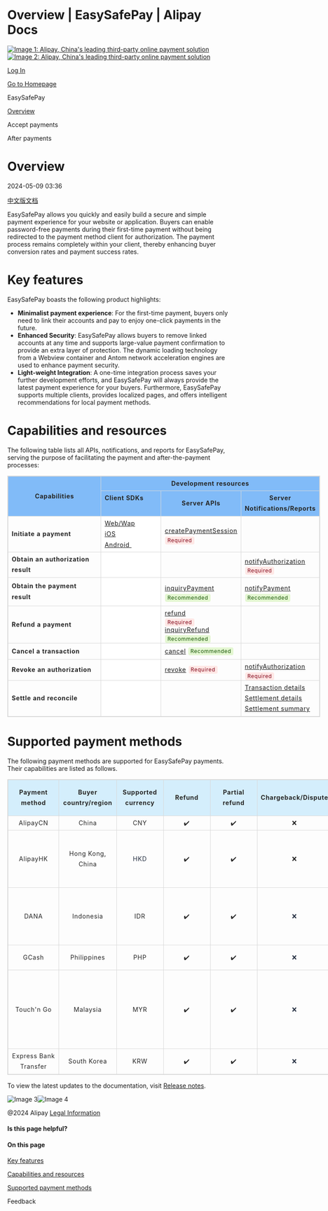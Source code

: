 Overview | EasySafePay | Alipay Docs
===============
                        

[![Image 1: Alipay, China's leading third-party online payment solution](https://ac.alipay.com/storage/2024/3/26/d66c43c0-440d-4c97-9976-f2028a2c8c5e.svg)![Image 2: Alipay, China's leading third-party online payment solution](https://ac.alipay.com/storage/2024/3/26/a48bd336-aea0-4f16-bf83-616eacbb4434.svg)](/docs/)

[Log In](https://global.alipay.com/ilogin/account_login.htm?goto=https%3A%2F%2Fglobal.alipay.com%2Fdocs%2Fac%2Feasypay_en%2Foverview_en)

[Go to Homepage](../../)

EasySafePay

[Overview](/docs/ac/easypay_en/overview_en)

Accept payments

After payments

Overview
========

2024-05-09 03:36

[中文版文档](https://global.alipay.com/docs/ac/easypay/overview)

EasySafePay allows you quickly and easily build a secure and simple payment experience for your website or application. Buyers can enable password-free payments during their first-time payment without being redirected to the payment method client for authorization. The payment process remains completely within your client, thereby enhancing buyer conversion rates and payment success rates.

Key features
============

EasySafePay boasts the following product highlights:

*   **Minimalist payment experience**: For the first-time payment, buyers only need to link their accounts and pay to enjoy one-click payments in the future.
*   **Enhanced Security**: EasySafePay allows buyers to remove linked accounts at any time and supports large-value payment confirmation to provide an extra layer of protection. The dynamic loading technology from a Webview container and Antom network acceleration engines are used to enhance payment security.
*   **Light-weight Integration**: A one-time integration process saves your further development efforts, and EasySafePay will always provide the latest payment experience for your buyers. Furthermore, EasySafePay supports multiple clients, provides localized pages, and offers intelligent recommendations for local payment methods.

Capabilities and resources
==========================

The following table lists all APIs, notifications, and reports for EasySafePay, serving the purpose of facilitating the payment and after-the-payment processes:

<table style="width:714px;outline:none;border-collapse:collapse;border:1px solid rgb(217, 217, 217)" class="lake-table"><colgroup><col width="227" span="1"><col width="142" span="1"><col width="176" span="1"><col width="169" span="1"></colgroup><tbody><tr style="height:33px"><td rowspan="2" colspan="1" style="background-color:rgb(129, 187, 248);vertical-align:middle;min-width:90px;font-size:14px;white-space:normal;overflow-wrap:break-word;border:1px solid rgb(217, 217, 217);padding:4px 8px;cursor:default"><p data-lake-id="12e1683437781db1959313785ae2a244" style="text-align:center;font-size:14px;color:rgb(38, 38, 38);line-height:1.74;letter-spacing:0.05em;outline-style:none;overflow-wrap:break-word;margin-top:0px;margin-bottom:0px"><strong><span>Capabilities</span></strong></p></td><td rowspan="1" colspan="3" style="text-align:center;vertical-align:middle;background-color:rgb(129, 187, 248);color:rgba(4, 15, 36, 0.85);min-width:90px;font-size:14px;white-space:normal;overflow-wrap:break-word;border:1px solid rgb(217, 217, 217);padding:4px 8px;cursor:default"><p data-lake-id="a20d224c568e48b9d67847a2c66a8c01_p_0" style="font-size:14px;color:rgb(38, 38, 38);line-height:1.74;letter-spacing:0.05em;outline-style:none;overflow-wrap:break-word;margin-top:0px;margin-bottom:0px"><strong>Development resources</strong></p></td></tr><tr style="height:33px"><td rowspan="1" style="vertical-align:top;background-color:rgb(129, 187, 248);color:rgba(4, 15, 36, 0.85);min-width:90px;font-size:14px;white-space:normal;overflow-wrap:break-word;border:1px solid rgb(217, 217, 217);padding:4px 8px;cursor:default"><p data-lake-id="a20d224c568e48b9d67847a2c66a8c01_p_0" style="font-size:14px;color:rgb(38, 38, 38);line-height:1.74;letter-spacing:0.05em;outline-style:none;overflow-wrap:break-word;margin-top:0px;margin-bottom:0px"><strong>Client SDKs</strong></p></td><td style="background-color:rgb(129, 187, 248);min-width:90px;font-size:14px;white-space:normal;overflow-wrap:break-word;border:1px solid rgb(217, 217, 217);padding:4px 8px;cursor:default"><p data-lake-id="41345a0a42b3be460ac1c82287e2ac71" style="text-align:center;font-size:14px;color:rgb(38, 38, 38);line-height:1.74;letter-spacing:0.05em;outline-style:none;overflow-wrap:break-word;margin-top:0px;margin-bottom:0px"><strong><span>Server APIs</span></strong></p></td><td style="background-color:rgb(129, 187, 248);min-width:90px;font-size:14px;white-space:normal;overflow-wrap:break-word;border:1px solid rgb(217, 217, 217);padding:4px 8px;cursor:default"><p data-lake-id="a4d4c4b124a2f0f5e29db1d4c1d80c3e" style="text-align:center;font-size:14px;color:rgb(38, 38, 38);line-height:1.74;letter-spacing:0.05em;outline-style:none;overflow-wrap:break-word;margin-top:0px;margin-bottom:0px"><strong>Server</strong> <strong><span>Notifications/Reports</span></strong></p></td></tr><tr style="height:33px"><td style="min-width:90px;font-size:14px;white-space:normal;overflow-wrap:break-word;border:1px solid rgb(217, 217, 217);padding:4px 8px;cursor:default"><p data-lake-id="773b3f5d71072f2498282c4b46d2f4a7" style="font-size:14px;color:rgb(38, 38, 38);line-height:1.74;letter-spacing:0.05em;outline-style:none;overflow-wrap:break-word;margin-top:0px;margin-bottom:0px"><strong><span class="lake-fontsize-11" data-mce-style="font-size: 11px" style="font-size:14px">Initiate a payment</span></strong></p></td><td rowspan="1" style="vertical-align:top;background-color:rgb(255, 255, 255);color:rgba(4, 15, 36, 0.85);min-width:90px;font-size:14px;white-space:normal;overflow-wrap:break-word;border:1px solid rgb(217, 217, 217);padding:4px 8px;cursor:default"><p data-lake-id="f66c103f379d3449a7efc8e27aa50366" style="font-size:14px;color:rgb(38, 38, 38);line-height:1.74;letter-spacing:0.05em;outline-style:none;overflow-wrap:break-word;margin-top:0px;margin-bottom:0px"><a href="WW" target="_blank">Web/Wap</a></p><p data-lake-id="3dd3210ce861a5c1ead57c9f447a64de" style="font-size:14px;color:rgb(38, 38, 38);line-height:1.74;letter-spacing:0.05em;outline-style:none;overflow-wrap:break-word;margin-top:0px;margin-bottom:0px"><a href="ios" target="_blank">iOS</a></p><p data-lake-id="21da548d6fa92b4828c53b886691a4e0" style="font-size:14px;color:rgb(38, 38, 38);line-height:1.74;letter-spacing:0.05em;outline-style:none;overflow-wrap:break-word;margin-top:0px;margin-bottom:0px"><a href="android" target="_blank">Android&nbsp;</a><span style="background-color:#FADB14"><strong><br></strong></span></p></td><td style="min-width:90px;font-size:14px;white-space:normal;overflow-wrap:break-word;border:1px solid rgb(217, 217, 217);padding:4px 8px;cursor:default"><p data-lake-id="83fe51fdca98eb9eedc3357938decf7e" style="font-size:14px;color:rgb(38, 38, 38);line-height:1.74;letter-spacing:0.05em;outline-style:none;overflow-wrap:break-word;margin-top:0px;margin-bottom:0px"><a href="https://global.alipay.com/docs/ac/ams/createpaymentsession_easypay" target="_blank"><span class="lake-fontsize-11" data-mce-style="font-size: 11px" style="font-size:14px">createPaymentSession</span></a></p><p data-lake-id="65fa44a50436c111804ce2b7d6fe8883" style="font-size:14px;color:rgb(38, 38, 38);line-height:1.74;letter-spacing:0.05em;outline-style:none;overflow-wrap:break-word;margin-top:0px;margin-bottom:0px"><span class="lake-fontsize-11" data-mce-style="font-size: 11px" style="font-size:14px"><span data-card-type="inline" data-lake-card="label" contenteditable="false"><span class="lake-card-label-container" style="background:rgb(255, 232, 230);color:rgb(130, 0, 20);opacity:1;font-weight:400;font-size:12px;overflow:hidden;max-width:200px;display:inline-block;white-space:nowrap;margin-bottom:-4px;border-radius:4px;border:none;padding:2px 5px;text-overflow:ellipsis;line-height:14px;margin-left:1px;margin-right:1px">Required</span></span></span></p></td><td style="min-width:90px;font-size:14px;white-space:normal;overflow-wrap:break-word;border:1px solid rgb(217, 217, 217);padding:4px 8px;cursor:default"></td></tr><tr style="height:33px"><td style="min-width:90px;font-size:14px;white-space:normal;overflow-wrap:break-word;border:1px solid rgb(217, 217, 217);padding:4px 8px;cursor:default"><p data-lake-id="595da9c4ff046b7d64962a5060e80566" style="font-size:14px;color:rgb(38, 38, 38);line-height:1.74;letter-spacing:0.05em;outline-style:none;overflow-wrap:break-word;margin-top:0px;margin-bottom:0px"><strong><span class="lake-fontsize-11" data-mce-style="font-size: 11px" style="font-size:14px">Obtain an authorization result</span></strong></p></td><td rowspan="1" style="vertical-align:top;background-color:rgb(255, 255, 255);color:rgba(4, 15, 36, 0.85);min-width:90px;font-size:14px;white-space:normal;overflow-wrap:break-word;border:1px solid rgb(217, 217, 217);padding:4px 8px;cursor:default"></td><td style="min-width:90px;font-size:14px;white-space:normal;overflow-wrap:break-word;border:1px solid rgb(217, 217, 217);padding:4px 8px;cursor:default"></td><td style="min-width:90px;font-size:14px;white-space:normal;overflow-wrap:break-word;border:1px solid rgb(217, 217, 217);padding:4px 8px;cursor:default"><p data-lake-id="fde50fc989ac08594a9a0e07352e3e93" style="font-size:14px;color:rgb(38, 38, 38);line-height:1.74;letter-spacing:0.05em;outline-style:none;overflow-wrap:break-word;margin-top:0px;margin-bottom:0px"><a href="https://global.alipay.com/docs/ac/ams/notifyauth" target="_blank"><span>notifyAuthorization</span></a>&nbsp;</p><p data-lake-id="956802597ceb57cf4aa1339fd013b759" style="font-size:14px;color:rgb(38, 38, 38);line-height:1.74;letter-spacing:0.05em;outline-style:none;overflow-wrap:break-word;margin-top:0px;margin-bottom:0px"><span data-card-type="inline" data-lake-card="label" contenteditable="false"><span class="lake-card-label-container" style="background:rgb(255, 232, 230);color:rgb(130, 0, 20);opacity:1;font-weight:400;font-size:12px;overflow:hidden;max-width:200px;display:inline-block;white-space:nowrap;margin-bottom:-4px;border-radius:4px;border:none;padding:2px 5px;text-overflow:ellipsis;line-height:14px;margin-left:1px;margin-right:1px">Required</span></span></p></td></tr><tr style="height:65px"><td style="min-width:90px;font-size:14px;white-space:normal;overflow-wrap:break-word;border:1px solid rgb(217, 217, 217);padding:4px 8px;cursor:default"><p data-lake-id="6bbea7f603dd73c35dfaf3675b814055" style="font-size:14px;color:rgb(38, 38, 38);line-height:1.74;letter-spacing:0.05em;outline-style:none;overflow-wrap:break-word;margin-top:0px;margin-bottom:0px"><strong><span class="lake-fontsize-11" data-mce-style="font-size: 11px" style="font-size:14px">Obtain the payment result</span></strong></p></td><td rowspan="1" style="vertical-align:top;background-color:rgb(255, 255, 255);color:rgba(4, 15, 36, 0.85);min-width:90px;font-size:14px;white-space:normal;overflow-wrap:break-word;border:1px solid rgb(217, 217, 217);padding:4px 8px;cursor:default"></td><td style="min-width:90px;font-size:14px;white-space:normal;overflow-wrap:break-word;border:1px solid rgb(217, 217, 217);padding:4px 8px;cursor:default"><p data-lake-id="e931a838153ef9b835ce032ebeea5646" style="font-size:14px;color:rgb(38, 38, 38);line-height:1.74;letter-spacing:0.05em;outline-style:none;overflow-wrap:break-word;margin-top:0px;margin-bottom:0px"><a href="https://global.alipay.com/docs/ac/ams/paymentri_online" target="_blank"><span class="lake-fontsize-11" data-mce-style="font-size: 11px" style="font-size:14px">inquiryPayment</span></a>&nbsp;</p><p data-lake-id="beb308204a5d9eb1741e6122f09812f3" style="font-size:14px;color:rgb(38, 38, 38);line-height:1.74;letter-spacing:0.05em;outline-style:none;overflow-wrap:break-word;margin-top:0px;margin-bottom:0px"><span data-card-type="inline" data-lake-card="label" contenteditable="false"><span class="lake-card-label-container" style="background:rgb(228, 247, 210);color:rgb(19, 82, 0);opacity:1;font-weight:400;font-size:12px;overflow:hidden;max-width:200px;display:inline-block;white-space:nowrap;margin-bottom:-4px;border-radius:4px;border:none;padding:2px 5px;text-overflow:ellipsis;line-height:14px;margin-left:1px;margin-right:1px">Recommended</span></span></p></td><td style="min-width:90px;font-size:14px;white-space:normal;overflow-wrap:break-word;border:1px solid rgb(217, 217, 217);padding:4px 8px;cursor:default"><p data-lake-id="7b199b84ae84b8338df9a19c19949a5b" style="font-size:14px;color:rgb(38, 38, 38);line-height:1.74;letter-spacing:0.05em;outline-style:none;overflow-wrap:break-word;margin-top:0px;margin-bottom:0px"><a href="https://global.alipay.com/docs/ac/ams/paymentrn_online" target="_blank"><span>notifyPayment</span></a>&nbsp;</p><p data-lake-id="552b881bff6d5bcef3e0404cbf0caebd" style="font-size:14px;color:rgb(38, 38, 38);line-height:1.74;letter-spacing:0.05em;outline-style:none;overflow-wrap:break-word;margin-top:0px;margin-bottom:0px"><span data-card-type="inline" data-lake-card="label" contenteditable="false"><span class="lake-card-label-container" style="background:rgb(228, 247, 210);color:rgb(19, 82, 0);opacity:1;font-weight:400;font-size:12px;overflow:hidden;max-width:200px;display:inline-block;white-space:nowrap;margin-bottom:-4px;border-radius:4px;border:none;padding:2px 5px;text-overflow:ellipsis;line-height:14px;margin-left:1px;margin-right:1px">Recommended</span></span></p></td></tr><tr style="height:37px"><td style="min-width:90px;font-size:14px;white-space:normal;overflow-wrap:break-word;border:1px solid rgb(217, 217, 217);padding:4px 8px;cursor:default"><p data-lake-id="1e600b552e553f70bad1cf70342bb1f6" style="font-size:14px;color:rgb(38, 38, 38);line-height:1.74;letter-spacing:0.05em;outline-style:none;overflow-wrap:break-word;margin-top:0px;margin-bottom:0px"><strong><span class="lake-fontsize-11" data-mce-style="font-size: 11px" style="font-size:14px">Refund a payment</span></strong></p></td><td rowspan="1" style="vertical-align:top;background-color:rgb(255, 255, 255);color:rgba(4, 15, 36, 0.85);min-width:90px;font-size:14px;white-space:normal;overflow-wrap:break-word;border:1px solid rgb(217, 217, 217);padding:4px 8px;cursor:default"></td><td style="min-width:90px;font-size:14px;white-space:normal;overflow-wrap:break-word;border:1px solid rgb(217, 217, 217);padding:4px 8px;cursor:default"><p data-lake-id="a05c69eee236943ad315bc8db6c54d90" style="font-size:14px;color:rgb(38, 38, 38);line-height:1.74;letter-spacing:0.05em;outline-style:none;overflow-wrap:break-word;margin-top:0px;margin-bottom:0px"><a href="https://global.alipay.com/docs/ac/ams/refund_online" target="_blank"><span class="lake-fontsize-11" data-mce-style="font-size: 11px" style="font-size:14px">refund</span></a>&nbsp;</p><p data-lake-id="4bb62a24d95c4c5bb5f169964e5f1d43" style="font-size:14px;color:rgb(38, 38, 38);line-height:1.74;letter-spacing:0.05em;outline-style:none;overflow-wrap:break-word;margin-top:0px;margin-bottom:0px"><span data-card-type="inline" data-lake-card="label" contenteditable="false"><span class="lake-card-label-container" style="background:rgb(255, 232, 230);color:rgb(130, 0, 20);opacity:1;font-weight:400;font-size:12px;overflow:hidden;max-width:200px;display:inline-block;white-space:nowrap;margin-bottom:-4px;border-radius:4px;border:none;padding:2px 5px;text-overflow:ellipsis;line-height:14px;margin-left:1px;margin-right:1px">Required</span></span></p><p data-lake-id="0658b79996b2eaaa2fb4d025dcbd0942" style="font-size:14px;color:rgb(38, 38, 38);line-height:1.74;letter-spacing:0.05em;outline-style:none;overflow-wrap:break-word;margin-top:0px;margin-bottom:0px"><a href="https://global.alipay.com/docs/ac/ams/ir_online" target="_blank"><span class="lake-fontsize-11" data-mce-style="font-size: 11px" style="font-size:14px">inquiryRefund</span></a><span data-card-type="inline" data-lake-card="label" contenteditable="false"><span class="lake-card-label-container" style="background:rgb(228, 247, 210);color:rgb(19, 82, 0);opacity:1;font-weight:400;font-size:12px;overflow:hidden;max-width:200px;display:inline-block;white-space:nowrap;margin-bottom:-4px;border-radius:4px;border:none;padding:2px 5px;text-overflow:ellipsis;line-height:14px;margin-left:1px;margin-right:1px">Recommended</span></span></p></td><td style="min-width:90px;font-size:14px;white-space:normal;overflow-wrap:break-word;border:1px solid rgb(217, 217, 217);padding:4px 8px;cursor:default"></td></tr><tr style="height:37px"><td style="min-width:90px;font-size:14px;white-space:normal;overflow-wrap:break-word;border:1px solid rgb(217, 217, 217);padding:4px 8px;cursor:default"><p data-lake-id="149680d8497dd336fab5cfa8b0af67f2" style="font-size:14px;color:rgb(38, 38, 38);line-height:1.74;letter-spacing:0.05em;outline-style:none;overflow-wrap:break-word;margin-top:0px;margin-bottom:0px"><strong><span class="lake-fontsize-11" data-mce-style="font-size: 11px" style="font-size:14px">Cancel a transaction</span></strong></p></td><td rowspan="1" style="vertical-align:top;background-color:rgb(255, 255, 255);color:rgba(4, 15, 36, 0.85);min-width:90px;font-size:14px;white-space:normal;overflow-wrap:break-word;border:1px solid rgb(217, 217, 217);padding:4px 8px;cursor:default"></td><td style="min-width:90px;font-size:14px;white-space:normal;overflow-wrap:break-word;border:1px solid rgb(217, 217, 217);padding:4px 8px;cursor:default"><p data-lake-id="9fa94782a27144a66d0a7383a149b5f6" style="font-size:14px;color:rgb(38, 38, 38);line-height:1.74;letter-spacing:0.05em;outline-style:none;overflow-wrap:break-word;margin-top:0px;margin-bottom:0px"><a href="https://global.alipay.com/docs/ac/ams/paymentc_online" target="_blank"><span class="lake-fontsize-11" data-mce-style="font-size: 11px" style="font-size:14px">cancel</span></a>&nbsp;<span data-card-type="inline" data-lake-card="label" contenteditable="false"><span class="lake-card-label-container" style="background:rgb(228, 247, 210);color:rgb(19, 82, 0);opacity:1;font-weight:400;font-size:12px;overflow:hidden;max-width:200px;display:inline-block;white-space:nowrap;margin-bottom:-4px;border-radius:4px;border:none;padding:2px 5px;text-overflow:ellipsis;line-height:14px;margin-left:1px;margin-right:1px">Recommended</span></span></p></td><td style="min-width:90px;font-size:14px;white-space:normal;overflow-wrap:break-word;border:1px solid rgb(217, 217, 217);padding:4px 8px;cursor:default"></td></tr><tr style="height:37px"><td style="min-width:90px;font-size:14px;white-space:normal;overflow-wrap:break-word;border:1px solid rgb(217, 217, 217);padding:4px 8px;cursor:default"><p data-lake-id="1db2368c96e3688e886421f320b9590d" style="font-size:14px;color:rgb(38, 38, 38);line-height:1.74;letter-spacing:0.05em;outline-style:none;overflow-wrap:break-word;margin-top:0px;margin-bottom:0px"><strong><span class="lake-fontsize-11" data-mce-style="font-size: 11px" style="font-size:14px">Revoke an authorization</span></strong></p></td><td rowspan="1" style="vertical-align:top;background-color:rgb(255, 255, 255);color:rgba(4, 15, 36, 0.85);min-width:90px;font-size:14px;white-space:normal;overflow-wrap:break-word;border:1px solid rgb(217, 217, 217);padding:4px 8px;cursor:default"></td><td style="min-width:90px;font-size:14px;white-space:normal;overflow-wrap:break-word;border:1px solid rgb(217, 217, 217);padding:4px 8px;cursor:default"><p data-lake-id="6a2a6d34b3510334cc327c9225ee4b5f" style="font-size:14px;color:rgb(38, 38, 38);line-height:1.74;letter-spacing:0.05em;outline-style:none;overflow-wrap:break-word;margin-top:0px;margin-bottom:0px"><a href="https://global.alipay.com/docs/ac/ams/authrevocation" target="_blank"><span>revoke</span></a>&nbsp;<span data-card-type="inline" data-lake-card="label" contenteditable="false"><span class="lake-card-label-container" style="background:rgb(255, 232, 230);color:rgb(130, 0, 20);opacity:1;font-weight:400;font-size:12px;overflow:hidden;max-width:200px;display:inline-block;white-space:nowrap;margin-bottom:-4px;border-radius:4px;border:none;padding:2px 5px;text-overflow:ellipsis;line-height:14px;margin-left:1px;margin-right:1px">Required</span></span></p></td><td style="min-width:90px;font-size:14px;white-space:normal;overflow-wrap:break-word;border:1px solid rgb(217, 217, 217);padding:4px 8px;cursor:default"><p data-lake-id="20fd1e170bc2a0fda4b09b204f8f4d68" style="font-size:14px;color:rgb(38, 38, 38);line-height:1.74;letter-spacing:0.05em;outline-style:none;overflow-wrap:break-word;margin-top:0px;margin-bottom:0px"><a href="https://global.alipay.com/docs/ac/ams/notifyauth" target="_blank"><span>notifyAuthorization</span></a>&nbsp;</p><p data-lake-id="0249f9a30c9ef56cfe50847a6f440aa7" style="font-size:14px;color:rgb(38, 38, 38);line-height:1.74;letter-spacing:0.05em;outline-style:none;overflow-wrap:break-word;margin-top:0px;margin-bottom:0px"><span data-card-type="inline" data-lake-card="label" contenteditable="false"><span class="lake-card-label-container" style="background:rgb(255, 232, 230);color:rgb(130, 0, 20);opacity:1;font-weight:400;font-size:12px;overflow:hidden;max-width:200px;display:inline-block;white-space:nowrap;margin-bottom:-4px;border-radius:4px;border:none;padding:2px 5px;text-overflow:ellipsis;line-height:14px;margin-left:1px;margin-right:1px">Required</span></span></p></td></tr><tr style="height:37px"><td style="min-width:90px;font-size:14px;white-space:normal;overflow-wrap:break-word;border:1px solid rgb(217, 217, 217);padding:4px 8px;cursor:default"><p data-lake-id="79f72ea791f8457841f4f7083938f730" style="font-size:14px;color:rgb(38, 38, 38);line-height:1.74;letter-spacing:0.05em;outline-style:none;overflow-wrap:break-word;margin-top:0px;margin-bottom:0px"><strong><span class="lake-fontsize-11" data-mce-style="font-size: 11px" style="font-size:14px">Settle and reconcile</span></strong></p></td><td rowspan="1" style="vertical-align:top;background-color:rgb(255, 255, 255);color:rgba(4, 15, 36, 0.85);min-width:90px;font-size:14px;white-space:normal;overflow-wrap:break-word;border:1px solid rgb(217, 217, 217);padding:4px 8px;cursor:default"></td><td style="min-width:90px;font-size:14px;white-space:normal;overflow-wrap:break-word;border:1px solid rgb(217, 217, 217);padding:4px 8px;cursor:default"></td><td style="min-width:90px;font-size:14px;white-space:normal;overflow-wrap:break-word;border:1px solid rgb(217, 217, 217);padding:4px 8px;cursor:default"><p data-lake-id="339b7830b05dd8f873178db256728b01" style="font-size:14px;color:rgb(38, 38, 38);line-height:1.74;letter-spacing:0.05em;outline-style:none;overflow-wrap:break-word;margin-top:0px;margin-bottom:0px"><a href="https://global.alipay.com/docs/ac/reconcile/transaction_details" target="_blank"><span>Transaction details</span></a></p><p data-lake-id="dcb02e5ed25d86534d699d7fe01f23e3" style="font-size:14px;color:rgb(38, 38, 38);line-height:1.74;letter-spacing:0.05em;outline-style:none;overflow-wrap:break-word;margin-top:0px;margin-bottom:0px"><a href="https://global.alipay.com/docs/ac/reconcile/settlement_details" target="_blank"><span>Settlement details</span></a></p><p data-lake-id="cf2a4a3eb56b22256591d10878504fa3" style="font-size:14px;color:rgb(38, 38, 38);line-height:1.74;letter-spacing:0.05em;outline-style:none;overflow-wrap:break-word;margin-top:0px;margin-bottom:0px"><a href="https://global.alipay.com/docs/ac/reconcile/settlement_summary" target="_blank"><span>Settlement summary</span></a></p></td></tr></tbody></table>

Supported payment methods
=========================

The following payment methods are supported for EasySafePay payments. Their capabilities are listed as follows.

<table style="width:1076px;outline:none;border-collapse:collapse;border:1px solid rgb(217, 217, 217)" class="lake-table"><colgroup><col width="178" span="1"><col width="148" span="1"><col width="103" span="1"><col width="76" span="1"><col width="92" span="1"><col width="104" span="1"><col width="120" span="1"><col width="135" span="1"><col width="120" span="1"></colgroup><tbody><tr style="height:33px"><td style="background-color:rgb(212, 238, 252);min-width:90px;font-size:14px;white-space:normal;overflow-wrap:break-word;border:1px solid rgb(217, 217, 217);padding:4px 8px;cursor:default"><p data-lake-id="fddc502cf8f762dc2a40904aa3060533" id="u48f1111c" style="text-align:center;font-size:14px;color:rgb(38, 38, 38);line-height:1.74;letter-spacing:0.05em;outline-style:none;overflow-wrap:break-word;margin-top:0px;margin-bottom:0px"><strong><span class="lake-fontsize-11" data-mce-style="font-size: 11px" style="font-size:14px">Payment method</span></strong></p></td><td style="background-color:rgb(212, 238, 252);min-width:90px;font-size:14px;white-space:normal;overflow-wrap:break-word;border:1px solid rgb(217, 217, 217);padding:4px 8px;cursor:default"><p data-lake-id="bb3b422acf9442024de5c529e18cb3bc" id="u5671c863" style="text-align:center;font-size:14px;color:rgb(38, 38, 38);line-height:1.74;letter-spacing:0.05em;outline-style:none;overflow-wrap:break-word;margin-top:0px;margin-bottom:0px"><strong><span class="lake-fontsize-11" data-mce-style="font-size: 11px" style="font-size:14px">Buyer country/region</span></strong></p></td><td style="background-color:rgb(212, 238, 252);min-width:90px;font-size:14px;white-space:normal;overflow-wrap:break-word;border:1px solid rgb(217, 217, 217);padding:4px 8px;cursor:default"><p data-lake-id="c7bac276449c7f5225662b9e11d1a754" id="ubaf39853" style="text-align:center;font-size:14px;color:rgb(38, 38, 38);line-height:1.74;letter-spacing:0.05em;outline-style:none;overflow-wrap:break-word;margin-top:0px;margin-bottom:0px"><strong><span class="lake-fontsize-11" data-mce-style="font-size: 11px" style="font-size:14px">Supported currency</span></strong></p></td><td style="background-color:rgb(212, 238, 252);min-width:90px;font-size:14px;white-space:normal;overflow-wrap:break-word;border:1px solid rgb(217, 217, 217);padding:4px 8px;cursor:default"><p data-lake-id="a3d91a0331b15f45e5fd2c0fcc4e4a63" id="ub13c9153" style="text-align:center;font-size:14px;color:rgb(38, 38, 38);line-height:1.74;letter-spacing:0.05em;outline-style:none;overflow-wrap:break-word;margin-top:0px;margin-bottom:0px"><strong><span class="lake-fontsize-11" data-mce-style="font-size: 11px" style="font-size:14px">Refund</span></strong></p></td><td style="background-color:rgb(212, 238, 252);min-width:90px;font-size:14px;white-space:normal;overflow-wrap:break-word;border:1px solid rgb(217, 217, 217);padding:4px 8px;cursor:default"><p data-lake-id="fa92c934717c66fff97a9d09b3f6f45c" id="u42a5bb39" style="text-align:center;font-size:14px;color:rgb(38, 38, 38);line-height:1.74;letter-spacing:0.05em;outline-style:none;overflow-wrap:break-word;margin-top:0px;margin-bottom:0px"><strong><span class="lake-fontsize-11" data-mce-style="font-size: 11px" style="font-size:14px">Partial refund</span></strong></p></td><td style="background-color:rgb(212, 238, 252);min-width:90px;font-size:14px;white-space:normal;overflow-wrap:break-word;border:1px solid rgb(217, 217, 217);padding:4px 8px;cursor:default"><p data-lake-id="07dea8a5930572900ce63374df93191c" style="text-align:center;font-size:14px;color:rgb(38, 38, 38);line-height:1.74;letter-spacing:0.05em;outline-style:none;overflow-wrap:break-word;margin-top:0px;margin-bottom:0px"><strong><span class="lake-fontsize-11" data-mce-style="font-size: 11px" style="font-size:14px">Chargeback/Dispute</span></strong></p></td><td style="background-color:rgb(212, 238, 252);min-width:90px;font-size:14px;white-space:normal;overflow-wrap:break-word;border:1px solid rgb(217, 217, 217);padding:4px 8px;cursor:default"><p data-lake-id="3527227528de674558f2a898010d3414" id="u61c4f1b6" style="text-align:center;font-size:14px;color:rgb(38, 38, 38);line-height:1.74;letter-spacing:0.05em;outline-style:none;overflow-wrap:break-word;margin-top:0px;margin-bottom:0px"><strong><span class="lake-fontsize-11" data-mce-style="font-size: 11px" style="font-size:14px">Minimum payment amount</span></strong></p></td><td style="background-color:rgb(212, 238, 252);min-width:90px;font-size:14px;white-space:normal;overflow-wrap:break-word;border:1px solid rgb(217, 217, 217);padding:4px 8px;cursor:default"><p data-lake-id="c13c90f6acba56488dc9ebbbb7ccb1a9" id="ufda08e19" style="text-align:center;font-size:14px;color:rgb(38, 38, 38);line-height:1.74;letter-spacing:0.05em;outline-style:none;overflow-wrap:break-word;margin-top:0px;margin-bottom:0px"><strong><span class="lake-fontsize-11" data-mce-style="font-size: 11px" style="font-size:14px">Maximum payment amount</span></strong></p></td><td style="background-color:rgb(212, 238, 252);min-width:90px;font-size:14px;white-space:normal;overflow-wrap:break-word;border:1px solid rgb(217, 217, 217);padding:4px 8px;cursor:default"><p data-lake-id="be8ca0dd6bb9f48431ff858da50fc81c" id="uf22bd6b2" style="text-align:center;font-size:14px;color:rgb(38, 38, 38);line-height:1.74;letter-spacing:0.05em;outline-style:none;overflow-wrap:break-word;margin-top:0px;margin-bottom:0px"><strong><span class="lake-fontsize-11" data-mce-style="font-size: 11px" style="font-size:14px">Refund period</span></strong></p></td></tr><tr style="height:33px"><td style="min-width:90px;font-size:14px;white-space:normal;overflow-wrap:break-word;border:1px solid rgb(217, 217, 217);padding:4px 8px;cursor:default"><p data-lake-id="ae77c21a9903c1d686f0f5ec33c51ab4" id="uca909371" style="text-align:center;font-size:14px;color:rgb(38, 38, 38);line-height:1.74;letter-spacing:0.05em;outline-style:none;overflow-wrap:break-word;margin-top:0px;margin-bottom:0px"><span class="lake-fontsize-11" data-mce-style="font-size: 11px" style="font-size:14px">AlipayCN</span></p></td><td style="min-width:90px;font-size:14px;white-space:normal;overflow-wrap:break-word;border:1px solid rgb(217, 217, 217);padding:4px 8px;cursor:default"><p data-lake-id="fc5707ea429e0a34f8a176dd304e1a5c" id="ufa800495" style="text-align:center;font-size:14px;color:rgb(38, 38, 38);line-height:1.74;letter-spacing:0.05em;outline-style:none;overflow-wrap:break-word;margin-top:0px;margin-bottom:0px"><span class="lake-fontsize-11" data-mce-style="font-size: 11px" style="font-size:14px">China</span></p></td><td style="min-width:90px;font-size:14px;white-space:normal;overflow-wrap:break-word;border:1px solid rgb(217, 217, 217);padding:4px 8px;cursor:default"><p data-lake-id="5330dd5ca8a9e1c4f356e978ae86694f" id="u8f5b50da" style="text-align:center;font-size:14px;color:rgb(38, 38, 38);line-height:1.74;letter-spacing:0.05em;outline-style:none;overflow-wrap:break-word;margin-top:0px;margin-bottom:0px"><span class="lake-fontsize-11" data-mce-style="font-size: 11px" style="font-size:14px">CNY</span></p></td><td style="min-width:90px;font-size:14px;white-space:normal;overflow-wrap:break-word;border:1px solid rgb(217, 217, 217);padding:4px 8px;cursor:default"><p data-lake-id="07df36c2033fbaf941019a0a747b9a90" id="u9dc127ac" style="text-align:center;font-size:14px;color:rgb(38, 38, 38);line-height:1.74;letter-spacing:0.05em;outline-style:none;overflow-wrap:break-word;margin-top:0px;margin-bottom:0px"><span class="lake-fontsize-11" data-mce-style="font-size: 11px" style="font-size:14px">✔️</span></p></td><td style="min-width:90px;font-size:14px;white-space:normal;overflow-wrap:break-word;border:1px solid rgb(217, 217, 217);padding:4px 8px;cursor:default"><p data-lake-id="735bbc2ca27e518bbb03287b4245eb7b" id="ubc308e63" style="text-align:center;font-size:14px;color:rgb(38, 38, 38);line-height:1.74;letter-spacing:0.05em;outline-style:none;overflow-wrap:break-word;margin-top:0px;margin-bottom:0px"><span class="lake-fontsize-11" data-mce-style="font-size: 11px" style="font-size:14px">✔️</span></p></td><td style="min-width:90px;font-size:14px;white-space:normal;overflow-wrap:break-word;border:1px solid rgb(217, 217, 217);padding:4px 8px;cursor:default"><p data-lake-id="1722e135c218cc4cd6f2e30703aea67a" id="u4b450c22" style="text-align:center;font-size:14px;color:rgb(38, 38, 38);line-height:1.74;letter-spacing:0.05em;outline-style:none;overflow-wrap:break-word;margin-top:0px;margin-bottom:0px"><span class="lake-fontsize-11" data-mce-style="font-size: 11px" style="font-size:14px">❌</span></p></td><td style="min-width:90px;font-size:14px;white-space:normal;overflow-wrap:break-word;border:1px solid rgb(217, 217, 217);padding:4px 8px;cursor:default"><p data-lake-id="192f0c38e97e67dc3d4568c14c82623e" id="u622c253f" style="text-align:center;font-size:14px;color:rgb(38, 38, 38);line-height:1.74;letter-spacing:0.05em;outline-style:none;overflow-wrap:break-word;margin-top:0px;margin-bottom:0px"><span class="lake-fontsize-11" data-mce-style="font-size: 11px" style="font-size:14px">0.1 CNY</span></p></td><td style="min-width:90px;font-size:14px;white-space:normal;overflow-wrap:break-word;border:1px solid rgb(217, 217, 217);padding:4px 8px;cursor:default"><p data-lake-id="39eb97bb1fbc79381c7d07ab95966372" id="u602054f0" style="text-align:center;font-size:14px;color:rgb(38, 38, 38);line-height:1.74;letter-spacing:0.05em;outline-style:none;overflow-wrap:break-word;margin-top:0px;margin-bottom:0px"><span class="lake-fontsize-11" data-mce-style="font-size: 11px" style="font-size:14px">Unlimited</span></p></td><td style="min-width:90px;font-size:14px;white-space:normal;overflow-wrap:break-word;border:1px solid rgb(217, 217, 217);padding:4px 8px;cursor:default"><p data-lake-id="54dbdf84678d559b7e13fac7317d74da" id="u34cea3d3" style="text-align:center;font-size:14px;color:rgb(38, 38, 38);line-height:1.74;letter-spacing:0.05em;outline-style:none;overflow-wrap:break-word;margin-top:0px;margin-bottom:0px"><span class="lake-fontsize-11" data-mce-style="font-size: 11px" style="font-size:14px">365 days</span></p></td></tr><tr style="height:33px"><td style="min-width:90px;font-size:14px;white-space:normal;overflow-wrap:break-word;border:1px solid rgb(217, 217, 217);padding:4px 8px;cursor:default"><p data-lake-id="1c38c259be0bf3c037e5bc0703070df4" id="u69877180" style="text-align:center;font-size:14px;color:rgb(38, 38, 38);line-height:1.74;letter-spacing:0.05em;outline-style:none;overflow-wrap:break-word;margin-top:0px;margin-bottom:0px"><span class="lake-fontsize-11" data-mce-style="font-size: 11px" style="font-size:14px">AlipayHK</span></p></td><td style="min-width:90px;font-size:14px;white-space:normal;overflow-wrap:break-word;border:1px solid rgb(217, 217, 217);padding:4px 8px;cursor:default"><p data-lake-id="5cbec05b2d97a93fd24c1bc3a56fe91b" id="u7296aa49" style="text-align:center;font-size:14px;color:rgb(38, 38, 38);line-height:1.74;letter-spacing:0.05em;outline-style:none;overflow-wrap:break-word;margin-top:0px;margin-bottom:0px"><span class="lake-fontsize-11" data-mce-style="font-size: 11px" style="font-size:14px">Hong Kong, China</span></p></td><td style="min-width:90px;font-size:14px;white-space:normal;overflow-wrap:break-word;border:1px solid rgb(217, 217, 217);padding:4px 8px;cursor:default"><p data-lake-id="86f0bdb1203dccfc3c4897e5e2a30e1a" id="uf47d37b6" style="text-align:center;font-size:14px;color:rgb(38, 38, 38);line-height:1.74;letter-spacing:0.05em;outline-style:none;overflow-wrap:break-word;margin-top:0px;margin-bottom:0px"><span class="lake-fontsize-11" style="color:rgba(4, 15, 36, 0.85);font-size:14px" data-mce-style="font-size: 11px">HKD</span></p></td><td style="min-width:90px;font-size:14px;white-space:normal;overflow-wrap:break-word;border:1px solid rgb(217, 217, 217);padding:4px 8px;cursor:default"><p data-lake-id="a24067893e7aca007ce4ff8b4ede1e3c" id="u304320cb" style="text-align:center;font-size:14px;color:rgb(38, 38, 38);line-height:1.74;letter-spacing:0.05em;outline-style:none;overflow-wrap:break-word;margin-top:0px;margin-bottom:0px"><span class="lake-fontsize-11" data-mce-style="font-size: 11px" style="font-size:14px">✔️</span></p></td><td style="min-width:90px;font-size:14px;white-space:normal;overflow-wrap:break-word;border:1px solid rgb(217, 217, 217);padding:4px 8px;cursor:default"><p data-lake-id="734b2090c87779276e39b6febcaa0e3e" id="u88bcea03" style="text-align:center;font-size:14px;color:rgb(38, 38, 38);line-height:1.74;letter-spacing:0.05em;outline-style:none;overflow-wrap:break-word;margin-top:0px;margin-bottom:0px"><span class="lake-fontsize-11" data-mce-style="font-size: 11px" style="font-size:14px">✔️</span></p></td><td style="min-width:90px;font-size:14px;white-space:normal;overflow-wrap:break-word;border:1px solid rgb(217, 217, 217);padding:4px 8px;cursor:default"><p data-lake-id="1fd97948aa46ae45a5e77ae0ef17fd28" id="u8ee9aacc" style="text-align:center;font-size:14px;color:rgb(38, 38, 38);line-height:1.74;letter-spacing:0.05em;outline-style:none;overflow-wrap:break-word;margin-top:0px;margin-bottom:0px"><span class="lake-fontsize-11" data-mce-style="font-size: 11px" style="font-size:14px">❌</span></p></td><td style="min-width:90px;font-size:14px;white-space:normal;overflow-wrap:break-word;border:1px solid rgb(217, 217, 217);padding:4px 8px;cursor:default"><p data-lake-id="00d472585823aec95f1a05691f2d73c8" id="u0b3beb7c" style="text-align:center;font-size:14px;color:rgb(38, 38, 38);line-height:1.74;letter-spacing:0.05em;outline-style:none;overflow-wrap:break-word;margin-top:0px;margin-bottom:0px"><span class="lake-fontsize-11" data-mce-style="font-size: 11px" style="font-size:14px">0.01 HKD per transaction</span></p></td><td style="min-width:90px;font-size:14px;white-space:normal;overflow-wrap:break-word;border:1px solid rgb(217, 217, 217);padding:4px 8px;cursor:default"><p data-lake-id="047778f54b08fc4d2d6e1de57a60d98d" id="u17808c35" style="text-align:center;font-size:14px;color:rgb(38, 38, 38);line-height:1.74;letter-spacing:0.05em;outline-style:none;overflow-wrap:break-word;margin-top:0px;margin-bottom:0px"><span class="lake-fontsize-11" data-mce-style="font-size: 11px" style="font-size:14px">50,000 HKD per transaction；<br></span><span class="lake-fontsize-11" data-mce-style="font-size: 11px" style="font-size:14px">200,000 HDK per year</span></p></td><td style="min-width:90px;font-size:14px;white-space:normal;overflow-wrap:break-word;border:1px solid rgb(217, 217, 217);padding:4px 8px;cursor:default"><p data-lake-id="a22f41a3f092f16518ea05c70a529e2d" id="uffc9459b" style="text-align:center;font-size:14px;color:rgb(38, 38, 38);line-height:1.74;letter-spacing:0.05em;outline-style:none;overflow-wrap:break-word;margin-top:0px;margin-bottom:0px"><span class="lake-fontsize-11" data-mce-style="font-size: 11px" style="font-size:14px">365 days</span></p></td></tr><tr style="height:33px"><td style="min-width:90px;font-size:14px;white-space:normal;overflow-wrap:break-word;border:1px solid rgb(217, 217, 217);padding:4px 8px;cursor:default"><p data-lake-id="098558bc2d4d745f15d84773f5c8979c" id="ub1a51e74" style="text-align:center;font-size:14px;color:rgb(38, 38, 38);line-height:1.74;letter-spacing:0.05em;outline-style:none;overflow-wrap:break-word;margin-top:0px;margin-bottom:0px"><span class="lake-fontsize-11" data-mce-style="font-size: 11px" style="font-size:14px">DANA</span></p></td><td style="min-width:90px;font-size:14px;white-space:normal;overflow-wrap:break-word;border:1px solid rgb(217, 217, 217);padding:4px 8px;cursor:default"><p data-lake-id="6b9bf82f5be20373313d20fed03667af" id="u314990f5" style="text-align:center;font-size:14px;color:rgb(38, 38, 38);line-height:1.74;letter-spacing:0.05em;outline-style:none;overflow-wrap:break-word;margin-top:0px;margin-bottom:0px"><span class="lake-fontsize-11" data-mce-style="font-size: 11px" style="font-size:14px">Indonesia</span></p></td><td style="min-width:90px;font-size:14px;white-space:normal;overflow-wrap:break-word;border:1px solid rgb(217, 217, 217);padding:4px 8px;cursor:default"><p data-lake-id="006bc929a1f5eca24d04c6b0403a21fc" id="u51e2b537" style="text-align:center;font-size:14px;color:rgb(38, 38, 38);line-height:1.74;letter-spacing:0.05em;outline-style:none;overflow-wrap:break-word;margin-top:0px;margin-bottom:0px"><span class="lake-fontsize-11" data-mce-style="font-size: 11px" style="font-size:14px">IDR</span></p></td><td style="min-width:90px;font-size:14px;white-space:normal;overflow-wrap:break-word;border:1px solid rgb(217, 217, 217);padding:4px 8px;cursor:default"><p data-lake-id="53eb2fdfc2120d2883c766fc7de3d00c" id="u97c42ddf" style="text-align:center;font-size:14px;color:rgb(38, 38, 38);line-height:1.74;letter-spacing:0.05em;outline-style:none;overflow-wrap:break-word;margin-top:0px;margin-bottom:0px"><span class="lake-fontsize-11" data-mce-style="font-size: 11px" style="font-size:14px">✔️</span></p></td><td style="min-width:90px;font-size:14px;white-space:normal;overflow-wrap:break-word;border:1px solid rgb(217, 217, 217);padding:4px 8px;cursor:default"><p data-lake-id="db216dedd3db3756b7436cdd1af8eb3d" id="u6dabfa59" style="text-align:center;font-size:14px;color:rgb(38, 38, 38);line-height:1.74;letter-spacing:0.05em;outline-style:none;overflow-wrap:break-word;margin-top:0px;margin-bottom:0px"><span class="lake-fontsize-11" data-mce-style="font-size: 11px" style="font-size:14px">✔️</span></p></td><td style="min-width:90px;font-size:14px;white-space:normal;overflow-wrap:break-word;border:1px solid rgb(217, 217, 217);padding:4px 8px;cursor:default"><p data-lake-id="7b3c91ac390f97dfb94b80bc518aa9ad" id="u8ae40d49" style="text-align:center;font-size:14px;color:rgb(38, 38, 38);line-height:1.74;letter-spacing:0.05em;outline-style:none;overflow-wrap:break-word;margin-top:0px;margin-bottom:0px"><span class="lake-fontsize-11" style="color:rgba(4, 15, 36, 0.85);font-size:14px" data-mce-style="font-size: 11px">❌</span></p></td><td style="min-width:90px;font-size:14px;white-space:normal;overflow-wrap:break-word;border:1px solid rgb(217, 217, 217);padding:4px 8px;cursor:default"><p data-lake-id="0518ffd2de1b7272e37016dd9fabf783" id="uc1eadf30" style="text-align:center;font-size:14px;color:rgb(38, 38, 38);line-height:1.74;letter-spacing:0.05em;outline-style:none;overflow-wrap:break-word;margin-top:0px;margin-bottom:0px"><span class="lake-fontsize-11" data-mce-style="font-size: 11px" style="font-size:14px">300 IDR</span></p></td><td style="min-width:90px;font-size:14px;white-space:normal;overflow-wrap:break-word;border:1px solid rgb(217, 217, 217);padding:4px 8px;cursor:default"><p data-lake-id="de4ed75049ccdf4f8bd9ea03ec70c91c" id="ub91b2fd0" style="text-align:center;font-size:14px;color:rgb(38, 38, 38);line-height:1.74;letter-spacing:0.05em;outline-style:none;overflow-wrap:break-word;margin-top:0px;margin-bottom:0px"><span class="lake-fontsize-11" data-mce-style="font-size: 11px" style="font-size:14px">10,000,000 IDR per transaction; 2</span><span class="lake-fontsize-11" data-mce-style="font-size: 11px" style="font-size:14px">0,000,000 IDR per day</span></p></td><td style="min-width:90px;font-size:14px;white-space:normal;overflow-wrap:break-word;border:1px solid rgb(217, 217, 217);padding:4px 8px;cursor:default"><p data-lake-id="4001e3e84a9be08ac3df0a92de94efda" id="ueb56e4bf" style="text-align:center;font-size:14px;color:rgb(38, 38, 38);line-height:1.74;letter-spacing:0.05em;outline-style:none;overflow-wrap:break-word;margin-top:0px;margin-bottom:0px"><span class="lake-fontsize-11" data-mce-style="font-size: 11px" style="font-size:14px">365 days</span></p></td></tr><tr style="height:33px"><td style="min-width:90px;font-size:14px;white-space:normal;overflow-wrap:break-word;border:1px solid rgb(217, 217, 217);padding:4px 8px;cursor:default"><p data-lake-id="9f8b9f1b0f6dcd580db4db102bb66731" id="ubaa553eb" style="text-align:center;font-size:14px;color:rgb(38, 38, 38);line-height:1.74;letter-spacing:0.05em;outline-style:none;overflow-wrap:break-word;margin-top:0px;margin-bottom:0px"><span class="lake-fontsize-11" data-mce-style="font-size: 11px" style="font-size:14px">GCash</span></p></td><td style="min-width:90px;font-size:14px;white-space:normal;overflow-wrap:break-word;border:1px solid rgb(217, 217, 217);padding:4px 8px;cursor:default"><p data-lake-id="5a82aa85f48b215e5123cdef370fbfda" id="uc3a861d1" style="text-align:center;font-size:14px;color:rgb(38, 38, 38);line-height:1.74;letter-spacing:0.05em;outline-style:none;overflow-wrap:break-word;margin-top:0px;margin-bottom:0px"><span class="lake-fontsize-11" data-mce-style="font-size: 11px" style="font-size:14px">Philippines</span></p></td><td style="min-width:90px;font-size:14px;white-space:normal;overflow-wrap:break-word;border:1px solid rgb(217, 217, 217);padding:4px 8px;cursor:default"><p data-lake-id="b9ff7bcbc3b4f3b845d26c6806d8975c" id="u80ea7c86" style="text-align:center;font-size:14px;color:rgb(38, 38, 38);line-height:1.74;letter-spacing:0.05em;outline-style:none;overflow-wrap:break-word;margin-top:0px;margin-bottom:0px"><span class="lake-fontsize-11" data-mce-style="font-size: 11px" style="font-size:14px">PHP</span></p></td><td style="min-width:90px;font-size:14px;white-space:normal;overflow-wrap:break-word;border:1px solid rgb(217, 217, 217);padding:4px 8px;cursor:default"><p data-lake-id="8f231b14b67d63773fb90145a289cc4b" id="ud219ab1e" style="text-align:center;font-size:14px;color:rgb(38, 38, 38);line-height:1.74;letter-spacing:0.05em;outline-style:none;overflow-wrap:break-word;margin-top:0px;margin-bottom:0px"><span class="lake-fontsize-11" data-mce-style="font-size: 11px" style="font-size:14px">✔️</span></p></td><td style="min-width:90px;font-size:14px;white-space:normal;overflow-wrap:break-word;border:1px solid rgb(217, 217, 217);padding:4px 8px;cursor:default"><p data-lake-id="112f978ddfdc50286de07122791fdae8" id="u6a77175b" style="text-align:center;font-size:14px;color:rgb(38, 38, 38);line-height:1.74;letter-spacing:0.05em;outline-style:none;overflow-wrap:break-word;margin-top:0px;margin-bottom:0px"><span class="lake-fontsize-11" data-mce-style="font-size: 11px" style="font-size:14px">✔️</span></p></td><td style="min-width:90px;font-size:14px;white-space:normal;overflow-wrap:break-word;border:1px solid rgb(217, 217, 217);padding:4px 8px;cursor:default"><p data-lake-id="8d57a441771e8bd1daecee100adeed62" id="uc47d624f" style="text-align:center;font-size:14px;color:rgb(38, 38, 38);line-height:1.74;letter-spacing:0.05em;outline-style:none;overflow-wrap:break-word;margin-top:0px;margin-bottom:0px"><span class="lake-fontsize-11" style="color:rgba(4, 15, 36, 0.85);font-size:14px" data-mce-style="font-size: 11px">❌</span></p></td><td style="min-width:90px;font-size:14px;white-space:normal;overflow-wrap:break-word;border:1px solid rgb(217, 217, 217);padding:4px 8px;cursor:default"><p data-lake-id="2b9f509035a37050b913db68236b901e" id="u89c926ae" style="text-align:center;font-size:14px;color:rgb(38, 38, 38);line-height:1.74;letter-spacing:0.05em;outline-style:none;overflow-wrap:break-word;margin-top:0px;margin-bottom:0px"><span class="lake-fontsize-11" data-mce-style="font-size: 11px" style="font-size:14px">1PHP</span></p></td><td style="min-width:90px;font-size:14px;white-space:normal;overflow-wrap:break-word;border:1px solid rgb(217, 217, 217);padding:4px 8px;cursor:default"><p data-lake-id="386c063c4d9f9a39748748d9600b3e63" id="ua9edd452" style="text-align:center;font-size:14px;color:rgb(38, 38, 38);line-height:1.74;letter-spacing:0.05em;outline-style:none;overflow-wrap:break-word;margin-top:0px;margin-bottom:0px"><span class="lake-fontsize-11" data-mce-style="font-size: 11px" style="font-size:14px">100,000 PHP per day</span></p></td><td style="min-width:90px;font-size:14px;white-space:normal;overflow-wrap:break-word;border:1px solid rgb(217, 217, 217);padding:4px 8px;cursor:default"><p data-lake-id="86e8976e3b0b7412fa4484583c3f5747" id="u00d80cc2" style="text-align:center;font-size:14px;color:rgb(38, 38, 38);line-height:1.74;letter-spacing:0.05em;outline-style:none;overflow-wrap:break-word;margin-top:0px;margin-bottom:0px"><span class="lake-fontsize-11" data-mce-style="font-size: 11px" style="font-size:14px">365 days</span></p></td></tr><tr style="height:33px"><td style="min-width:90px;font-size:14px;white-space:normal;overflow-wrap:break-word;border:1px solid rgb(217, 217, 217);padding:4px 8px;cursor:default"><p data-lake-id="4c4686e473bc4861aa9f3ca081c67519" id="u68ea4ea5" style="text-align:center;font-size:14px;color:rgb(38, 38, 38);line-height:1.74;letter-spacing:0.05em;outline-style:none;overflow-wrap:break-word;margin-top:0px;margin-bottom:0px"><span class="lake-fontsize-11" data-mce-style="font-size: 11px" style="font-size:14px">Touch'n Go</span></p></td><td style="min-width:90px;font-size:14px;white-space:normal;overflow-wrap:break-word;border:1px solid rgb(217, 217, 217);padding:4px 8px;cursor:default"><p data-lake-id="680bed9cfd9f5ff3484d411fb4a66760" id="ued6db14a" style="text-align:center;font-size:14px;color:rgb(38, 38, 38);line-height:1.74;letter-spacing:0.05em;outline-style:none;overflow-wrap:break-word;margin-top:0px;margin-bottom:0px"><span class="lake-fontsize-11" data-mce-style="font-size: 11px" style="font-size:14px">Malaysia</span></p></td><td style="min-width:90px;font-size:14px;white-space:normal;overflow-wrap:break-word;border:1px solid rgb(217, 217, 217);padding:4px 8px;cursor:default"><p data-lake-id="ba0ccc9d27a895ec263922cbeb2d0a36" id="u73b41518" style="text-align:center;font-size:14px;color:rgb(38, 38, 38);line-height:1.74;letter-spacing:0.05em;outline-style:none;overflow-wrap:break-word;margin-top:0px;margin-bottom:0px"><span class="lake-fontsize-11" data-mce-style="font-size: 11px" style="font-size:14px">MYR</span></p></td><td style="min-width:90px;font-size:14px;white-space:normal;overflow-wrap:break-word;border:1px solid rgb(217, 217, 217);padding:4px 8px;cursor:default"><p data-lake-id="add1a93c8b0a616c7012649fb4c82ac2" id="ud26c269f" style="text-align:center;font-size:14px;color:rgb(38, 38, 38);line-height:1.74;letter-spacing:0.05em;outline-style:none;overflow-wrap:break-word;margin-top:0px;margin-bottom:0px"><span class="lake-fontsize-11" data-mce-style="font-size: 11px" style="font-size:14px">✔️</span></p></td><td style="min-width:90px;font-size:14px;white-space:normal;overflow-wrap:break-word;border:1px solid rgb(217, 217, 217);padding:4px 8px;cursor:default"><p data-lake-id="daa55a91aa4a2785b5d48b37048bd088" id="uca67a502" style="text-align:center;font-size:14px;color:rgb(38, 38, 38);line-height:1.74;letter-spacing:0.05em;outline-style:none;overflow-wrap:break-word;margin-top:0px;margin-bottom:0px"><span class="lake-fontsize-11" data-mce-style="font-size: 11px" style="font-size:14px">✔️</span></p></td><td style="min-width:90px;font-size:14px;white-space:normal;overflow-wrap:break-word;border:1px solid rgb(217, 217, 217);padding:4px 8px;cursor:default"><p data-lake-id="794be12719ed9f8f8cad791adaf2a022" id="u90285b87" style="text-align:center;font-size:14px;color:rgb(38, 38, 38);line-height:1.74;letter-spacing:0.05em;outline-style:none;overflow-wrap:break-word;margin-top:0px;margin-bottom:0px"><span class="lake-fontsize-11" style="color:rgba(4, 15, 36, 0.85);font-size:14px" data-mce-style="font-size: 11px">❌</span></p></td><td style="min-width:90px;font-size:14px;white-space:normal;overflow-wrap:break-word;border:1px solid rgb(217, 217, 217);padding:4px 8px;cursor:default"><p data-lake-id="988fbdcd81e969e131d44c513f97be3b" id="u5d26533c" style="text-align:center;font-size:14px;color:rgb(38, 38, 38);line-height:1.74;letter-spacing:0.05em;outline-style:none;overflow-wrap:break-word;margin-top:0px;margin-bottom:0px"><span class="lake-fontsize-11" data-mce-style="font-size: 11px" style="font-size:14px">0.05 MYR</span></p></td><td style="min-width:90px;font-size:14px;white-space:normal;overflow-wrap:break-word;border:1px solid rgb(217, 217, 217);padding:4px 8px;cursor:default"><p data-lake-id="e33a0f4731a0b2c8432fe84503e1e611" id="u2a58e876" style="text-align:center;font-size:14px;color:rgb(38, 38, 38);line-height:1.74;letter-spacing:0.05em;outline-style:none;overflow-wrap:break-word;margin-top:0px;margin-bottom:0px"><span class="lake-fontsize-11" data-mce-style="font-size: 11px" style="font-size:14px">20,000 MYR per transaction;</span></p><p data-lake-id="5fd2b09b0b59fee03e3d1d100399363f" id="u45136ac9" style="text-align:center;font-size:14px;color:rgb(38, 38, 38);line-height:1.74;letter-spacing:0.05em;outline-style:none;overflow-wrap:break-word;margin-top:0px;margin-bottom:0px"><span class="lake-fontsize-11" data-mce-style="font-size: 11px" style="font-size:14px">25,000 MYR per month</span><span class="lake-fontsize-11" data-mce-style="font-size: 11px" style="font-size:14px">;</span></p><p data-lake-id="394673cf4475686b4641e3f2be123c49" id="u48ce489e" style="text-align:center;font-size:14px;color:rgb(38, 38, 38);line-height:1.74;letter-spacing:0.05em;outline-style:none;overflow-wrap:break-word;margin-top:0px;margin-bottom:0px"><span class="lake-fontsize-11" data-mce-style="font-size: 11px" style="font-size:14px">300,000 MYR per year</span></p></td><td style="min-width:90px;font-size:14px;white-space:normal;overflow-wrap:break-word;border:1px solid rgb(217, 217, 217);padding:4px 8px;cursor:default"><p data-lake-id="101aabc1cbc894434c32addbff61b444" id="u8bd0768d" style="text-align:center;font-size:14px;color:rgb(38, 38, 38);line-height:1.74;letter-spacing:0.05em;outline-style:none;overflow-wrap:break-word;margin-top:0px;margin-bottom:0px"><span class="lake-fontsize-11" data-mce-style="font-size: 11px" style="font-size:14px">365 days</span></p></td></tr><tr style="height:33px"><td style="min-width:90px;font-size:14px;white-space:normal;overflow-wrap:break-word;border:1px solid rgb(217, 217, 217);padding:4px 8px;cursor:default"><p data-lake-id="c1325d9846fcbfa3be0829bee3b138de" id="uf9954ab2" style="text-align:center;font-size:14px;color:rgb(38, 38, 38);line-height:1.74;letter-spacing:0.05em;outline-style:none;overflow-wrap:break-word;margin-top:0px;margin-bottom:0px"><span class="lake-fontsize-11" data-mce-style="font-size: 11px" style="font-size:14px">Express Bank Transfer</span></p></td><td style="min-width:90px;font-size:14px;white-space:normal;overflow-wrap:break-word;border:1px solid rgb(217, 217, 217);padding:4px 8px;cursor:default"><p data-lake-id="216ffc4294dca29ab1b5e13f25475ac0" style="text-align:center;font-size:14px;color:rgb(38, 38, 38);line-height:1.74;letter-spacing:0.05em;outline-style:none;overflow-wrap:break-word;margin-top:0px;margin-bottom:0px"><span class="lake-fontsize-11" data-mce-style="font-size: 11px" style="font-size:14px">South Korea</span></p></td><td style="min-width:90px;font-size:14px;white-space:normal;overflow-wrap:break-word;border:1px solid rgb(217, 217, 217);padding:4px 8px;cursor:default"><p data-lake-id="fb404fc3817eec983e30d013e7d5cdb7" id="u0d65be23" style="text-align:center;font-size:14px;color:rgb(38, 38, 38);line-height:1.74;letter-spacing:0.05em;outline-style:none;overflow-wrap:break-word;margin-top:0px;margin-bottom:0px"><span class="lake-fontsize-11" data-mce-style="font-size: 11px" style="font-size:14px">KRW</span></p></td><td style="min-width:90px;font-size:14px;white-space:normal;overflow-wrap:break-word;border:1px solid rgb(217, 217, 217);padding:4px 8px;cursor:default"><p data-lake-id="d836fd48007a23351de7afc159317644" id="u6190e6b4" style="text-align:center;font-size:14px;color:rgb(38, 38, 38);line-height:1.74;letter-spacing:0.05em;outline-style:none;overflow-wrap:break-word;margin-top:0px;margin-bottom:0px"><span class="lake-fontsize-11" data-mce-style="font-size: 11px" style="font-size:14px">✔️</span></p></td><td style="min-width:90px;font-size:14px;white-space:normal;overflow-wrap:break-word;border:1px solid rgb(217, 217, 217);padding:4px 8px;cursor:default"><p data-lake-id="4cad1dea86480ed1d89723d2a30ca058" id="u7bf92de0" style="text-align:center;font-size:14px;color:rgb(38, 38, 38);line-height:1.74;letter-spacing:0.05em;outline-style:none;overflow-wrap:break-word;margin-top:0px;margin-bottom:0px"><span class="lake-fontsize-11" data-mce-style="font-size: 11px" style="font-size:14px">✔️</span></p></td><td style="min-width:90px;font-size:14px;white-space:normal;overflow-wrap:break-word;border:1px solid rgb(217, 217, 217);padding:4px 8px;cursor:default"><p data-lake-id="0ee87f6490dc8106ad9df742c7f28b4c" id="u23025125" style="text-align:center;font-size:14px;color:rgb(38, 38, 38);line-height:1.74;letter-spacing:0.05em;outline-style:none;overflow-wrap:break-word;margin-top:0px;margin-bottom:0px"><span class="lake-fontsize-11" style="color:rgba(4, 15, 36, 0.85);font-size:14px" data-mce-style="font-size: 11px">❌</span></p></td><td style="min-width:90px;font-size:14px;white-space:normal;overflow-wrap:break-word;border:1px solid rgb(217, 217, 217);padding:4px 8px;cursor:default"><p data-lake-id="03e7571e0a3d89f54d968dd46e8c561a" id="u4c29ae82" style="text-align:center;font-size:14px;color:rgb(38, 38, 38);line-height:1.74;letter-spacing:0.05em;outline-style:none;overflow-wrap:break-word;margin-top:0px;margin-bottom:0px"><span class="lake-fontsize-11" data-mce-style="font-size: 11px" style="font-size:14px">100 KRW</span></p></td><td style="min-width:90px;font-size:14px;white-space:normal;overflow-wrap:break-word;border:1px solid rgb(217, 217, 217);padding:4px 8px;cursor:default"><p data-lake-id="7756b3e894180e06bd84ee96eea95e1e" id="u61b325ef" style="text-align:center;font-size:14px;color:rgb(38, 38, 38);line-height:1.74;letter-spacing:0.05em;outline-style:none;overflow-wrap:break-word;margin-top:0px;margin-bottom:0px"><span class="lake-fontsize-11" data-mce-style="font-size: 11px" style="font-size:14px">5,000,000 KRW</span></p></td><td style="min-width:90px;font-size:14px;white-space:normal;overflow-wrap:break-word;border:1px solid rgb(217, 217, 217);padding:4px 8px;cursor:default"><p data-lake-id="d6ed257cd0cbc27e981608d1ae966b40" id="ue96a979a" style="text-align:center;font-size:14px;color:rgb(38, 38, 38);line-height:1.74;letter-spacing:0.05em;outline-style:none;overflow-wrap:break-word;margin-top:0px;margin-bottom:0px"><span class="lake-fontsize-11" data-mce-style="font-size: 11px" style="font-size:14px">180 days</span></p></td></tr></tbody></table>

To view the latest updates to the documentation, visit [Release notes](https://global.alipay.com/docs/releasenotes).

![Image 3](https://ac.alipay.com/storage/2021/5/20/19b2c126-9442-4f16-8f20-e539b1db482a.png)![Image 4](https://ac.alipay.com/storage/2021/5/20/e9f3f154-dbf0-455f-89f0-b3d4e0c14481.png)

@2024 Alipay [Legal Information](https://global.alipay.com/docs/ac/platform/membership)

#### Is this page helpful?

#### On this page

[Key features](#uugdl "Key features")

[Capabilities and resources](#Z3M39 "Capabilities and resources")

[Supported payment methods](#8LVsJ "Supported payment methods")

      

Feedback